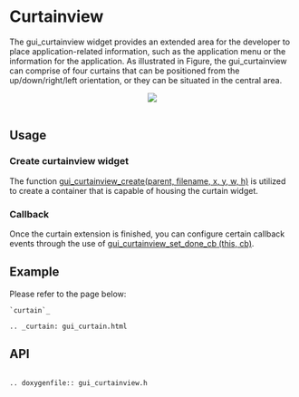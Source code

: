 # Curtainview

The gui_curtainview widget provides an extended area for the developer to place application-related information, such as the application menu or the information for the application.
As illustrated in Figure, the gui_curtainview can comprise of four curtains that can be positioned from the up/down/right/left orientation, or they can be situated in the central area.
<br>
<div style="text-align: center"><img src="https://foruda.gitee.com/images/1700114998989746788/e5140991_10641540.png" /></div>
<br>

## Usage

### Create curtainview widget

The function [gui_curtainview_create(parent, filename, x, y, w, h)](#gui_curtainview_create) is utilized to create a container that is capable of housing the curtain widget.

### Callback

Once the curtain extension is finished, you can configure certain callback events through the use of  [gui_curtainview_set_done_cb (this, cb)](#gui_curtainview_create).

## Example

Please refer to the page below:

```eval_rst
`curtain`_

.. _curtain: gui_curtain.html

```

<span id = "gui_curtainview_create">

## API

</span>

```eval_rst

.. doxygenfile:: gui_curtainview.h

```
